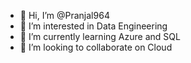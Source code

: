 - 👋 Hi, I’m @Pranjal964
- 👀 I’m interested in Data Engineering
- 🌱 I’m currently learning Azure and SQL
- 💞️ I’m looking to collaborate on Cloud

<!---
Pranjal964/Pranjal964 is a ✨ special ✨ repository because its `README.md` (this file) appears on your GitHub profile.
You can click the Preview link to take a look at your changes.
--->
